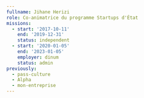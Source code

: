 ```yaml
---
fullname: Jihane Herizi
role: Co-animatrice du programme Startups d'État
missions:	
  - start: '2017-10-11'
    end: '2019-12-31'
    status: independent
  - start: '2020-01-05'
    end: '2023-01-05'
    employer: dinum
    status: admin
previously:
  - pass-culture
  - Alpha
  - mon-entreprise
---
```


